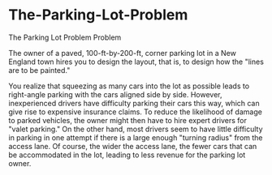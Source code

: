 # The-Parking-Lot-Problem
The Parking Lot Problem
Problem	 
 	
The owner of a paved, 100-ft-by-200-ft, corner parking lot in a New England town hires you to design the layout, that is, to design how the "lines are to be painted."

You realize that squeezing as many cars into the lot as possible leads to right-angle parking with the cars aligned side by side. However, inexperienced drivers have difficulty parking their cars this way, which can give rise to expensive insurance claims. To reduce the likelihood of damage to parked vehicles, the owner might then have to hire expert drivers for "valet parking." On the other hand, most drivers seem to have little difficulty in parking in one attempt if there is a large enough "turning radius" from the access lane. Of course, the wider the access lane, the fewer cars that can be accommodated in the lot, leading to less revenue for the parking lot owner.
